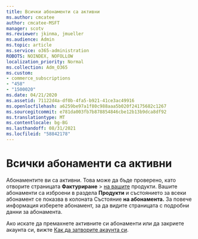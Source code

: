 ```yaml
---
title: Всички абонаменти са активни
ms.author: cmcatee
author: cmcatee-MSFT
manager: scotv
ms.reviewer: jkinma, jmueller
ms.audience: Admin
ms.topic: article
ms.service: o365-administration
ROBOTS: NOINDEX, NOFOLLOW
localization_priority: Normal
ms.collection: Adm_O365
ms.custom:
- commerce_subscriptions
- "458"
- "1500020"
ms.date: 04/21/2020
ms.assetid: 71122d4a-df0b-4fa5-b921-41ce3ac49916
ms.openlocfilehash: a6259be97a1f80c988aaa5b020f24175682c1267
ms.sourcegitcommit: e781da003fb7b878854846cbe12b13b9dca8df92
ms.translationtype: MT
ms.contentlocale: bg-BG
ms.lasthandoff: 08/31/2021
ms.locfileid: "58842178"
---
```

# <a name="all-subscriptions-are-active"></a>Всички абонаменти са активни

Абонаментите ви са активни. Това може да бъде проверено, като отворите страницата **Фактуриране** \> [на вашите](https://go.microsoft.com/fwlink/p/?linkid=842054) продукти. Вашите абонаменти са изброени в раздела **Продукти** и състоянието за всеки абонамент се показва в колоната Състояние **на абонамента.** За повече информация изберете абонамент, за да видите страницата с подробни данни за абонамента.
  
Ако искате да премахнете активните си абонаменти или да закриете акаунта си, вижте [Как да затворите акаунта си](https://docs.microsoft.com/microsoft-365/commerce/close-your-account?view=o365-worldwide).
